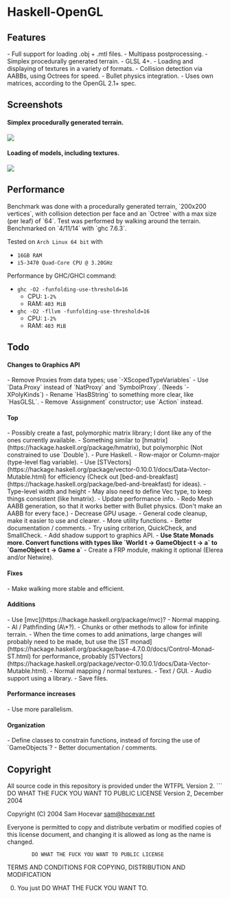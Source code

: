 <h1>Haskell-OpenGL</h1>
<h2>Features</h2>
- Full support for loading .obj + .mtl files.
- Multipass postprocessing.
- Simplex procedurally generated terrain.
- GLSL 4+.
- Loading and displaying of textures in a variety of formats.
- Collision detection via AABBs, using Octrees for speed.
- Bullet physics integration.
- Uses own matrices, according to the OpenGL 2.1+ spec.
<h2>Screenshots</h2>
<h4>Simplex procedurally generated terrain.</h4>

![](http://i.imgur.com/SBSaObn.png)

<h4>Loading of models, including textures.</h4>

![](http://i.imgur.com/URxxELT.png)

<h2>Performance</h2>
Benchmark was done with a procedurally generated terrain, `200x200 vertices`, with collision detection per face and an `Octree` with a max size (per leaf) of `64`. Test was performed by walking around the terrain. Benchmarked on `4/11/14` with `ghc 7.6.3`.

Tested on `Arch Linux 64 bit` with
- `16GB RAM`
- `i5-3470 Quad-Core CPU @ 3.20GHz`

Performance by GHC/GHCI command:
- `ghc -O2 -funfolding-use-threshold=16`
    - CPU: `1-2%`
    - RAM: `403 MiB`
- `ghc -O2 -fllvm -funfolding-use-threshold=16`
    - CPU: `1-2%`
    - RAM: `403 MiB`

<h2>Todo</h2>

<h4>Changes to Graphics API</h4>
- Remove Proxies from data types; use `-XScopedTypeVariables`
- Use `Data.Proxy` instead of `NatProxy` and `SymbolProxy`. (Needs `-XPolyKinds`)
- Rename `HasBString` to something more clear, like `HasGLSL`.
- Remove `Assignment` constructor; use `Action` instead.

<h4>Top</h4>
- Possibly create a fast, polymorphic matrix library; I dont like any of the ones currently available.
    - Something similar to [hmatrix](https://hackage.haskell.org/package/hmatrix), but polymorphic (Not constrained to use `Double`).
    - Pure Haskell.
    - Row-major or Column-major (type-level flag variable).
    - Use [STVectors](https://hackage.haskell.org/package/vector-0.10.0.1/docs/Data-Vector-Mutable.html) for efficiency (Check out [bed-and-breakfast](https://hackage.haskell.org/package/bed-and-breakfast) for ideas).
    - Type-level width and height
    - May also need to define Vec type, to keep things consistent (like hmatrix).
- Update performance info.
- Redo Mesh AABB generation, so that it works better with Bullet physics. (Don't make an AABB for every face.)
- Decrease GPU usage.
- General code cleanup, make it easier to use and clearer.
    - More utility functions.
    - Better documentation / comments.
- Try using criterion, QuickCheck, and SmallCheck.
- Add shadow support to graphics API.
- <b>Use State Monads more. Convert functions with types like `World t -> GameObject t -> a` to `GameObject t -> Game a`</b>
- Create a FRP module, making it optional (Elerea and/or Netwire).

<h4>Fixes</h4>
- Make walking more stable and efficient.

<h4>Additions</h4>
- Use [mvc](https://hackage.haskell.org/package/mvc)?
- Normal mapping.
- AI / Pathfinding (A\*?).
- Chunks or other methods to allow for infinite terrain.
- When the time comes to add animations, large changes will probably need to be made, but use the [ST monad](https://hackage.haskell.org/package/base-4.7.0.0/docs/Control-Monad-ST.html) for performance, probably [STVectors](https://hackage.haskell.org/package/vector-0.10.0.1/docs/Data-Vector-Mutable.html).
- Normal mapping / normal textures.
- Text / GUI.
- Audio support using a library.
- Save files.

<h4>Performance increases</h4>
- Use more parallelism.

<h4>Organization</h4>
- Define classes to constrain functions, instead of forcing the use of `GameObjects`?
- Better documentation / comments.

<h2>Copyright</h2>
All source code in this repository is provided under the WTFPL Version 2.
```
        DO WHAT THE FUCK YOU WANT TO PUBLIC LICENSE 
                    Version 2, December 2004 

 Copyright (C) 2004 Sam Hocevar <sam@hocevar.net> 

 Everyone is permitted to copy and distribute verbatim or modified 
 copies of this license document, and changing it is allowed as long 
 as the name is changed. 

            DO WHAT THE FUCK YOU WANT TO PUBLIC LICENSE 
   TERMS AND CONDITIONS FOR COPYING, DISTRIBUTION AND MODIFICATION 

  0. You just DO WHAT THE FUCK YOU WANT TO.
```
